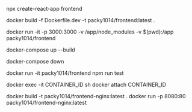 npx create-react-app frontend

docker build -f Dockerfile.dev -t packy1014/frontend:latest .

docker run -it -p 3000:3000 -v /app/node_modules -v $(pwd):/app packy1014/frontend

docker-compose up --build

docker-compose down

docker run -it packy1014/frontend npm run test

docker exec -it CONTAINER_ID sh
docker attach CONTAINER_ID

docker build -t packy1014/frontend-nginx:latest .
docker run -p 8080:80 packy1014/frontend-nginx:latest